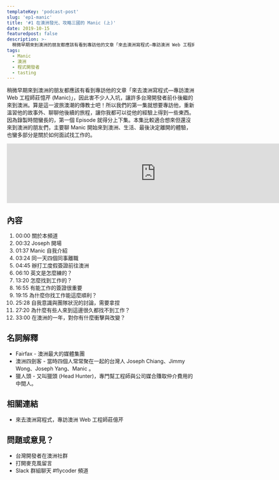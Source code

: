 ```yaml
---
templateKey: 'podcast-post'
slug: 'ep1-manic'
title: '#1 在澳洲發光、攻略三國的 Manic (上)'
date: 2019-10-15
featuredpost: false
description: >-
  稍微早期來到澳洲的朋友都應該有看到專訪他的文章「來去澳洲寫程式—專訪澳洲 Web 工程師莊憶芹 (Manic)」，因此害不少人入坑，讓許多台灣開發者前仆後繼的來到澳洲。算是這一波旅澳潮的傳教士吧！所以我們的第一集就想要專訪他，重新溫習他的故事外、聊聊他後續的旅程，讓你我都可以從他的經驗上得到一些東西。因為錄製時間蠻長的，第一個 Episode 就得分上下集。本集比較適合想來但還沒來到澳洲的朋友們，主要聊 Manic 開始來到澳洲、生活、最後決定離開的體驗，也蠻多部分是關於如何面試找工作的。
tags:
  - Manic
  - 澳洲
  - 程式開發者
  - tasting
---
```


稍微早期來到澳洲的朋友都應該有看到專訪他的文章「來去澳洲寫程式—專訪澳洲 Web 工程師莊憶芹 (Manic)」，因此害不少人入坑，讓許多台灣開發者前仆後繼的來到澳洲。算是這一波旅澳潮的傳教士吧！所以我們的第一集就想要專訪他，重新溫習他的故事外、聊聊他後續的旅程，讓你我都可以從他的經驗上得到一些東西。因為錄製時間蠻長的，第一個 Episode 就得分上下集。本集比較適合想來但還沒來到澳洲的朋友們，主要聊 Manic 開始來到澳洲、生活、最後決定離開的體驗，也蠻多部分是關於如何面試找工作的。

<iframe 
  src="https://anchor.fm/flycoder/embed/episodes/1--Manic-e55kuc/a-anbu14" 
  height="160" 
  width="800" 
  frameborder="0" 
  scrolling="no">
</iframe>

## 內容

1. 00:00 關於本頻道
2. 00:32 Joseph 開場
3. 01:37 Manic 自我介紹
4. 03:24 同一天四個同事離職
5. 04:45 辦打工度假簽證前往澳洲
6. 06:10 英文是怎麼練的？
7. 13:20 怎麼找到工作的？
8. 16:55 有能工作的簽證很重要
9. 19:15 為什麼你找工作能這麼順利？
10. 25:28 自我意識與團隊狀況的討論，需要拿捏
11. 27:20 為什麼有些人來到這邊很久都找不到工作？
12. 33:00 在澳洲的一年，對你有什麼衝擊與改變？

## 名詞解釋

- Fairfax - 澳洲最大的媒體集團
- 澳洲四劍客 - 當時四個人常常聚在一起的台灣人 Joseph Chiang、Jimmy Wong、Joseph Yang、Manic 。
- 獵人頭 - 又叫獵頭 (Head Hunter)，專門幫工程師與公司媒合賺取仲介費用的中間人。

## 相關連結

- 來去澳洲寫程式，專訪澳洲 Web 工程師莊億芹

## 問題或意見？

- 台灣開發者在澳洲社群
- 打開麥克風留言
- Slack 群組聊天 #flycoder 頻道
